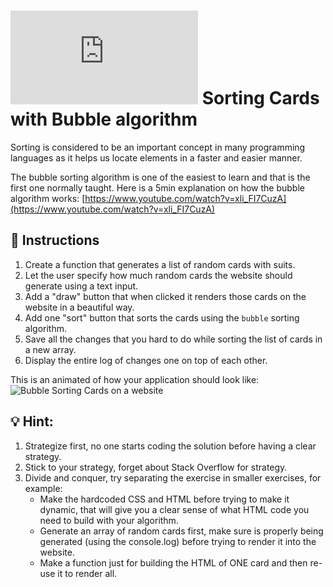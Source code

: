 # ![alt text](https://assets.breatheco.de/apis/img/images.php?blob&random&cat=icon&tags=breathecode,32) Sorting Cards with Bubble algorithm

Sorting is considered to be an important concept in many programming languages as it helps us locate elements in a faster and easier manner.

The bubble sorting algorithm is one of the easiest to learn and that is the first one normally taught. Here is a 5min explanation on how the bubble algorithm works:
[https://www.youtube.com/watch?v=xli_FI7CuzA](https://www.youtube.com/watch?v=xli_FI7CuzA)

## 📝 Instructions

1. Create a function that generates a list of random cards with suits.
1. Let the user specify how much random cards the website should generate using a text input.
2. Add a "draw" button that when clicked it renders those cards on the website in a beautiful way.
3. Add one "sort" button that sorts the cards using the `bubble` sorting algorithm.
4. Save all the changes that you hard to do while sorting the list of cards in a new array.
5. Display the entire log of changes one on top of each other.

This is an animated of how your application should look like:
![Bubble Sorting Cards on a website](https://projects.breatheco.de/json?slug=sorting-cards-with-bubble&preview)

## 💡 Hint:

1. Strategize first, no one starts coding the solution before having a clear strategy.
2. Stick to your strategy, forget about Stack Overflow for strategy.
3. Divide and conquer, try separating the exercise in smaller exercises, for example:
    - Make the hardcoded CSS and HTML before trying to make it dynamic, that will give you a clear sense of what HTML code you need to build with your algorithm.
    - Generate an array of random cards first, make sure is properly being generated (using the console.log) before trying to render it into the website.
    - Make a function just for building the HTML of ONE card and then re-use it to render all.